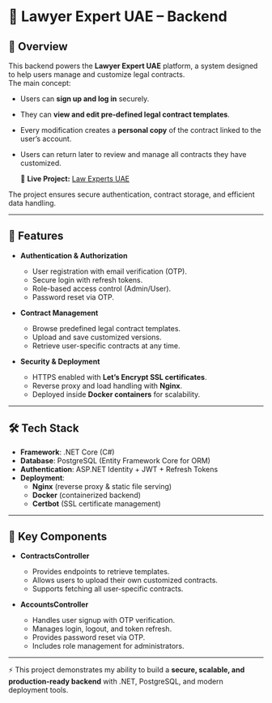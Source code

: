 # 📄 Lawyer Expert UAE – Backend

## 🔹 Overview  
This backend powers the **Lawyer Expert UAE** platform, a system designed to help users manage and customize legal contracts.  
The main concept:  
- Users can **sign up and log in** securely.  
- They can **view and edit pre-defined legal contract templates**.  
- Every modification creates a **personal copy** of the contract linked to the user’s account.  
- Users can return later to review and manage all contracts they have customized.

  🔗 **Live Project:** [Law Experts UAE](https://lawexpertsuae.com/home)

The project ensures secure authentication, contract storage, and efficient data handling.

---

## 🚀 Features  
- **Authentication & Authorization**  
  - User registration with email verification (OTP).  
  - Secure login with refresh tokens.  
  - Role-based access control (Admin/User).  
  - Password reset via OTP.  

- **Contract Management**  
  - Browse predefined legal contract templates.  
  - Upload and save customized versions.  
  - Retrieve user-specific contracts at any time.  

- **Security & Deployment**  
  - HTTPS enabled with **Let’s Encrypt SSL certificates**.  
  - Reverse proxy and load handling with **Nginx**.  
  - Deployed inside **Docker containers** for scalability.  

---

## 🛠 Tech Stack  
- **Framework**: .NET Core (C#)  
- **Database**: PostgreSQL (Entity Framework Core for ORM)  
- **Authentication**: ASP.NET Identity + JWT + Refresh Tokens  
- **Deployment**:  
  - **Nginx** (reverse proxy & static file serving)  
  - **Docker** (containerized backend)  
  - **Certbot** (SSL certificate management)  

---

## 📂 Key Components  
- **ContractsController**  
  - Provides endpoints to retrieve templates.  
  - Allows users to upload their own customized contracts.  
  - Supports fetching all user-specific contracts.  

- **AccountsController**  
  - Handles user signup with OTP verification.  
  - Manages login, logout, and token refresh.  
  - Provides password reset via OTP.  
  - Includes role management for administrators.  

---


⚡ This project demonstrates my ability to build a **secure, scalable, and production-ready backend** with .NET, PostgreSQL, and modern deployment tools.
